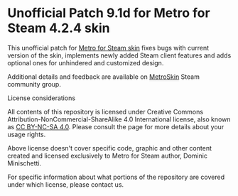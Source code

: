 # Unofficial Patch 9.1d for Metro for Steam 4.2.4 skin

This unofficial patch for [Metro for Steam skin](https://metroforsteam.com) fixes bugs with current version of the skin, implements newly added Steam client features and adds optional ones for unhindered and customized design.

Additional details and feedback are available on [MetroSkin](https://steamcommunity.com/groups/metroskin) Steam community group.


License considerations

All contents of this repository is licensed under Creative Commons Attribution-NonCommercial-ShareAlike 4.0 International license, also known as [CC BY-NC-SA 4.0](https://creativecommons.org/licenses/by-nc-sa/4.0). Please consult the page for more details about your usage rights.

Above license doesn't cover specific code, graphic and other content created and licensed exclusively to Metro for Steam author, Dominic Minischetti.

For specific information about what portions of the repository are covered under which license, please contact us.
